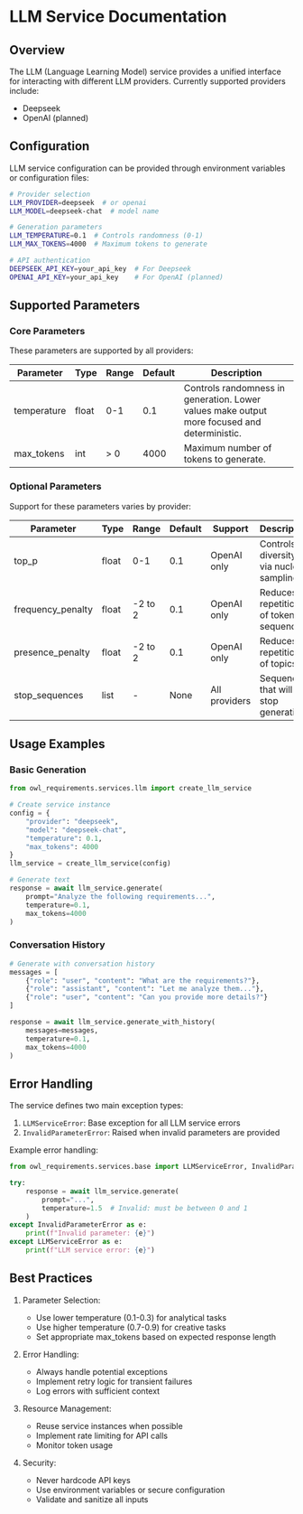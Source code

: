 # LLM Service Documentation

## Overview
The LLM (Language Learning Model) service provides a unified interface for interacting with different LLM providers. Currently supported providers include:
- Deepseek
- OpenAI (planned)

## Configuration
LLM service configuration can be provided through environment variables or configuration files:

```bash
# Provider selection
LLM_PROVIDER=deepseek  # or openai
LLM_MODEL=deepseek-chat  # model name

# Generation parameters
LLM_TEMPERATURE=0.1  # Controls randomness (0-1)
LLM_MAX_TOKENS=4000  # Maximum tokens to generate

# API authentication
DEEPSEEK_API_KEY=your_api_key  # For Deepseek
OPENAI_API_KEY=your_api_key    # For OpenAI (planned)
```

## Supported Parameters

### Core Parameters
These parameters are supported by all providers:

| Parameter    | Type  | Range | Default | Description |
|-------------|-------|--------|---------|-------------|
| temperature | float | 0-1    | 0.1     | Controls randomness in generation. Lower values make output more focused and deterministic. |
| max_tokens  | int   | > 0    | 4000    | Maximum number of tokens to generate. |

### Optional Parameters
Support for these parameters varies by provider:

| Parameter         | Type   | Range | Default | Support          | Description |
|------------------|--------|--------|---------|------------------|-------------|
| top_p            | float  | 0-1    | 0.1     | OpenAI only     | Controls diversity via nucleus sampling |
| frequency_penalty| float  | -2 to 2| 0.1     | OpenAI only     | Reduces repetition of token sequences |
| presence_penalty | float  | -2 to 2| 0.1     | OpenAI only     | Reduces repetition of topics |
| stop_sequences   | list   | -      | None    | All providers   | Sequences that will stop generation |

## Usage Examples

### Basic Generation
```python
from owl_requirements.services.llm import create_llm_service

# Create service instance
config = {
    "provider": "deepseek",
    "model": "deepseek-chat",
    "temperature": 0.1,
    "max_tokens": 4000
}
llm_service = create_llm_service(config)

# Generate text
response = await llm_service.generate(
    prompt="Analyze the following requirements...",
    temperature=0.1,
    max_tokens=4000
)
```

### Conversation History
```python
# Generate with conversation history
messages = [
    {"role": "user", "content": "What are the requirements?"},
    {"role": "assistant", "content": "Let me analyze them..."},
    {"role": "user", "content": "Can you provide more details?"}
]

response = await llm_service.generate_with_history(
    messages=messages,
    temperature=0.1,
    max_tokens=4000
)
```

## Error Handling

The service defines two main exception types:

1. `LLMServiceError`: Base exception for all LLM service errors
2. `InvalidParameterError`: Raised when invalid parameters are provided

Example error handling:
```python
from owl_requirements.services.base import LLMServiceError, InvalidParameterError

try:
    response = await llm_service.generate(
        prompt="...",
        temperature=1.5  # Invalid: must be between 0 and 1
    )
except InvalidParameterError as e:
    print(f"Invalid parameter: {e}")
except LLMServiceError as e:
    print(f"LLM service error: {e}")
```

## Best Practices

1. Parameter Selection:
   - Use lower temperature (0.1-0.3) for analytical tasks
   - Use higher temperature (0.7-0.9) for creative tasks
   - Set appropriate max_tokens based on expected response length

2. Error Handling:
   - Always handle potential exceptions
   - Implement retry logic for transient failures
   - Log errors with sufficient context

3. Resource Management:
   - Reuse service instances when possible
   - Implement rate limiting for API calls
   - Monitor token usage

4. Security:
   - Never hardcode API keys
   - Use environment variables or secure configuration
   - Validate and sanitize all inputs 
